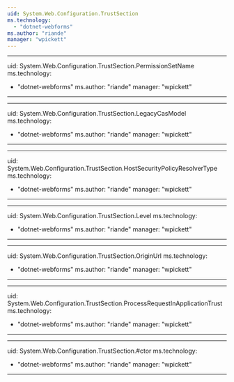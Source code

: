 ```yaml
---
uid: System.Web.Configuration.TrustSection
ms.technology: 
  - "dotnet-webforms"
ms.author: "riande"
manager: "wpickett"
---
```


---
uid: System.Web.Configuration.TrustSection.PermissionSetName
ms.technology: 
  - "dotnet-webforms"
ms.author: "riande"
manager: "wpickett"
---

---
uid: System.Web.Configuration.TrustSection.LegacyCasModel
ms.technology: 
  - "dotnet-webforms"
ms.author: "riande"
manager: "wpickett"
---

---
uid: System.Web.Configuration.TrustSection.HostSecurityPolicyResolverType
ms.technology: 
  - "dotnet-webforms"
ms.author: "riande"
manager: "wpickett"
---

---
uid: System.Web.Configuration.TrustSection.Level
ms.technology: 
  - "dotnet-webforms"
ms.author: "riande"
manager: "wpickett"
---

---
uid: System.Web.Configuration.TrustSection.OriginUrl
ms.technology: 
  - "dotnet-webforms"
ms.author: "riande"
manager: "wpickett"
---

---
uid: System.Web.Configuration.TrustSection.ProcessRequestInApplicationTrust
ms.technology: 
  - "dotnet-webforms"
ms.author: "riande"
manager: "wpickett"
---

---
uid: System.Web.Configuration.TrustSection.#ctor
ms.technology: 
  - "dotnet-webforms"
ms.author: "riande"
manager: "wpickett"
---
